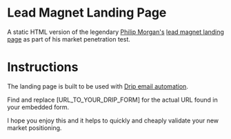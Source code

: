 # Lead Magnet Landing Page
A static HTML version of the legendary [Philip Morgan's](https://philipmorganconsulting.com/) [lead magnet landing page]( http://1pageleadgen.site/lead-magnet-landing-page/) as part of his market penetration test.

# Instructions
The landing page is built to be used with [Drip email automation](https://www.drip.co/).

Find and replace [URL_TO_YOUR_DRIP_FORM] for the actual URL found in your embedded form.

I hope you enjoy this and it helps to quickly and cheaply validate your new market positioning. 

